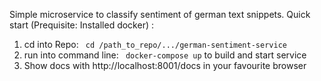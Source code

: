 Simple microservice to classify sentiment of german text snippets. 
Quick start (Prequisite: Installed docker) : 
1. cd into Repo: `` cd /path_to_repo/.../german-sentiment-service`` 
2. run into command line: `` docker-compose up``  to build and start service
3. Show docs with http://localhost:8001/docs in your favourite browser
